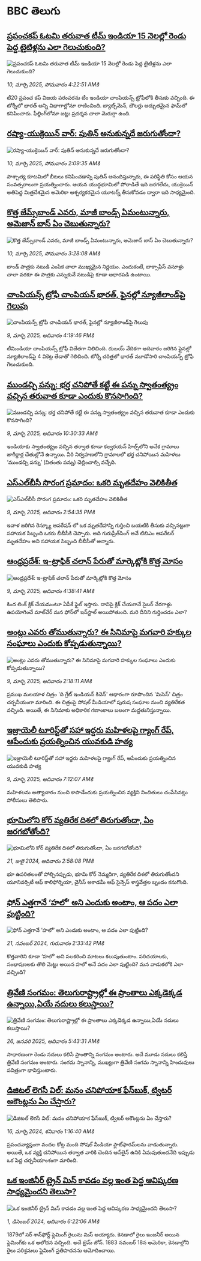 # BBC తెలుగు## [ప్రపంచకప్ ఓటమి తరువాత టీమ్ ఇండియా 15 నెలల్లో రెండు  పెద్ద టైటిళ్లను ఎలా గెలుచుకుంది?](https://www.bbc.com/telugu/articles/cx2g44058e3o?at_campaign=githubrss)![ప్రపంచకప్ ఓటమి తరువాత టీమ్ ఇండియా 15 నెలల్లో రెండు  పెద్ద టైటిళ్లను ఎలా గెలుచుకుంది?](https://ichef.bbci.co.uk/ace/standard/240/cpsprodpb/6d62/live/eef0f460-fd59-11ef-84de-a757e6a7172c.jpg)_10, మార్చి 2025, సోమవారం 4:22:51 AMకి_టీ20 ప్రపంచ కప్ విజయ పరంపరను టీం ఇండియా చాంపియన్స్ ట్రోఫీలోకి తీసుకు వచ్చింది. ఈ టోర్నీలో భారత్ అన్ని విభాగాల్లోనూ రాణించింది. బ్యాట్స్‌మెన్, బౌలర్లు అద్బుతమైన ఫామ్‌లో కనిపించారు. ఫీల్డింగ్‌లోనూ జట్టు ప్రదర్శన  చాలా మెరుగ్గా ఉంది.## [రష్యా-యుక్రెయిన్ వార్: పుతిన్ అనుకున్నదే జరుగుతోందా?  ](https://www.bbc.com/telugu/articles/c1en3g20xgzo?at_campaign=githubrss)![రష్యా-యుక్రెయిన్ వార్: పుతిన్ అనుకున్నదే జరుగుతోందా?  ](https://ichef.bbci.co.uk/ace/standard/240/cpsprodpb/6be4/live/88d7d0e0-fd54-11ef-896e-d7e7fb1719a4.jpg)_10, మార్చి 2025, సోమవారం 2:09:35 AMకి_పాశ్చాత్య కూటమిలో బీటలు కనిపించడాన్ని పుతిన్ ఆనందిస్తున్నారు, ఈ పరిస్థితి కోసం ఆయన సంవత్సరాలుగా ప్రయత్నించారు. ఆయన యుద్ధభూమిలో పోరాడితే ఇది జరగలేదు, యుక్రెయిన్ అతిపెద్ద మిత్రదేశమైన అమెరికా ఆశ్చర్యకరమైన యూటర్న్ తీసుకోవడం ద్వారా ఇది సాధ్యమైంది.## [కొత్త జేమ్స్‌బాండ్ ఎవరు, మాజీ బాండ్స్ ఏమంటున్నారు, అమెజాన్ బాస్ ఏం చెబుతున్నారు? ](https://www.bbc.com/telugu/articles/c5y047krgn0o?at_campaign=githubrss)![కొత్త జేమ్స్‌బాండ్ ఎవరు, మాజీ బాండ్స్ ఏమంటున్నారు, అమెజాన్ బాస్ ఏం చెబుతున్నారు? ](https://ichef.bbci.co.uk/ace/standard/240/cpsprodpb/67f8/live/13f7d0a0-fcdb-11ef-896e-d7e7fb1719a4.jpg)_10, మార్చి 2025, సోమవారం 3:28:08 AMకి_బాండ్ పాత్రకు నటుడి ఎంపిక చాలా ముఖ్యమైన నిర్ణయం. ఎందుకంటే, బాక్సాఫీస్ వసూళ్లు చాలా వరకూ ఈ పాత్రకు ఎన్నుకునే నటుడిపై కూడా ఆధారపడి ఉంటాయి.## [చాంపియన్స్ ట్రోఫీ చాంపియన్ భారత్, ఫైనల్లో న్యూజీలాండ్‌పై గెలుపు ](https://www.bbc.com/telugu/articles/cly2lnw1528o?at_campaign=githubrss)![చాంపియన్స్ ట్రోఫీ చాంపియన్ భారత్, ఫైనల్లో న్యూజీలాండ్‌పై గెలుపు ](https://ichef.bbci.co.uk/ace/standard/240/cpsprodpb/e60a/live/3627d790-fd4b-11ef-84d5-b9d584828711.jpg)_9, మార్చి 2025, ఆదివారం 4:19:46 PMకి_టీమిండియా చాంపియన్స్ ట్రోఫీ విజేతగా నిలిచింది. 
దుబయ్ వేదికగా ఆదివారం జరిగిన ఫైనల్లో న్యూజీలాండ్‌పై 4 వికెట్ల తేడాతో గెలిచింది. టోర్నీ చరిత్రలో భారత్ మూడోసారి చాంపియన్స్ ట్రోఫీ గెలుచుకుంది.## [ముండచ్చి పన్ను:  భర్త చనిపోతే కట్టే ఈ పన్ను స్వాతంత్య్రం వచ్చిన తరువాత కూడా ఎందుకు కొనసాగింది?](https://www.bbc.com/telugu/articles/cd92y9knw1lo?at_campaign=githubrss)![ముండచ్చి పన్ను:  భర్త చనిపోతే కట్టే ఈ పన్ను స్వాతంత్య్రం వచ్చిన తరువాత కూడా ఎందుకు కొనసాగింది?](https://ichef.bbci.co.uk/ace/standard/240/cpsprodpb/03bc/live/9c963b80-fc96-11ef-9e61-71ee71f26eb1.jpg)_9, మార్చి 2025, ఆదివారం 10:30:33 AMకి_ఇండియాకు స్వాతంత్య్రం వచ్చిన తర్వాత కూడా కల్వరయన్ హిల్స్‌లోని అనేక గ్రామాలు జాగీర్దార్ల  చేతుల్లోనే ఉన్నాయి.  వీరి నిర్వహణలోని గ్రామాలలో భర్త చనిపోయిన మహిళలు ‘ముండచ్చి పన్ను’ (వితంతు పన్ను) చెల్లించాల్సి వచ్చేది.## [ఎస్‌ఎల్‌బీసీ సొరంగ ప్రమాదం: ఒకరి మృతదేహం వెలికితీత](https://www.bbc.com/telugu/articles/cy05k5kwnpno?at_campaign=githubrss)![ఎస్‌ఎల్‌బీసీ సొరంగ ప్రమాదం: ఒకరి మృతదేహం వెలికితీత](https://ichef.bbci.co.uk/ace/standard/240/cpsprodpb/b47e/live/e254a580-fcf5-11ef-b945-3d5d40c655bc.jpg)_9, మార్చి 2025, ఆదివారం 2:54:35 PMకి_ఇవాళ జరిగిన రెస్క్యూ ఆపరేషన్ లో ఒక మృతదేహాన్ని గుర్తించి బయటికి తీసుకు వచ్చినట్టుగా సహాయక సిబ్బంది ఒకరు బీబీసీకి చెప్పారు. అది   గురుప్రీత్‌సింగ్ అనే టిబిఎం ఆపరేటర్  మృతదేహం అని సహాయక సిబ్బంది బీబీసీతో అన్నారు.## [ఆంధ్రప్రదేశ్: ఇ-ట్రాఫిక్ చలాన్ పేరుతో  మార్కెట్లోకి కొత్త మోసం](https://www.bbc.com/telugu/articles/czrnpkzd6v3o?at_campaign=githubrss)![ఆంధ్రప్రదేశ్: ఇ-ట్రాఫిక్ చలాన్ పేరుతో  మార్కెట్లోకి కొత్త మోసం](https://ichef.bbci.co.uk/ace/standard/240/cpsprodpb/0843/live/770f7b20-fcb8-11ef-896e-d7e7fb1719a4.jpg)_9, మార్చి 2025, ఆదివారం 4:38:41 AMకి_కింద లింక్ క్లిక్ చేయమంటూ ఏపీకే ఫైల్ ఇస్తారు. దానిపై క్లిక్ చేయగానే సైబర్ నేరగాళ్లు ఉపయోగించే మాల్‌వేర్ మన ఫోన్‌లో ఇన్‌స్టాల్ అయిపోతుంది. మరి దీనిని గుర్తించడం ఎలా?## [అంట్లు ఎవరు తోముతున్నారు? ఈ సినిమాపై మగవారి హక్కుల సంఘాలు ఎందుకు కోప్పడుతున్నాయి?](https://www.bbc.com/telugu/articles/c39vr3yevpgo?at_campaign=githubrss)![అంట్లు ఎవరు తోముతున్నారు? ఈ సినిమాపై మగవారి హక్కుల సంఘాలు ఎందుకు కోప్పడుతున్నాయి?](https://ichef.bbci.co.uk/ace/standard/240/cpsprodpb/9f36/live/51da4c80-fc32-11ef-9e61-71ee71f26eb1.jpg)_9, మార్చి 2025, ఆదివారం 2:18:11 AMకి_ప్రముఖ మలయాళ చిత్రం 'ది గ్రేట్ ఇండియన్ కిచెన్' ఆధారంగా రూపొందిన 'మిసెస్' చిత్రం చర్చనీయంగా మారింది. ఈ చిత్రంపై సోషల్ మీడియాలో పురుష సంఘాల నుంచి వ్యతిరేకత వచ్చింది. అయితే, ఈ సినిమాకు అధికారిక గణాంకాలు బలంగా మద్దతునిస్తున్నాయి.## [ఇజ్రాయెలీ టూరిస్ట్‌తో సహా ఇద్దరు మహిళలపై గ్యాంగ్ రేప్, ఆపేందుకు ప్రయత్నించిన యువకుడి హత్య](https://www.bbc.com/telugu/articles/cd657q2wndno?at_campaign=githubrss)![ఇజ్రాయెలీ టూరిస్ట్‌తో సహా ఇద్దరు మహిళలపై గ్యాంగ్ రేప్, ఆపేందుకు ప్రయత్నించిన యువకుడి హత్య](https://ichef.bbci.co.uk/ace/standard/240/cpsprodpb/da3e/live/e0501e60-fcb2-11ef-9e61-71ee71f26eb1.jpg)_9, మార్చి 2025, ఆదివారం 7:12:07 AMకి_మహిళలను అత్యాచారం నుంచి కాపాడేందుకు ప్రయత్నించిన వ్యక్తిని నిందితులు చంపేసినట్లు పోలీసులు తెలిపారు.## [భూమిలోని కోర్ వ్యతిరేక దిశలో తిరుగుతోందా, ఏం జరగబోతోంది?](https://www.bbc.com/telugu/articles/crgr7rnd7g4o?at_campaign=githubrss)![భూమిలోని కోర్ వ్యతిరేక దిశలో తిరుగుతోందా, ఏం జరగబోతోంది?](https://ichef.bbci.co.uk/ace/standard/240/cpsprodpb/cc28/live/4457bc00-3ec3-11ef-b2f4-77406157b906.jpg)_21, జులై 2024, ఆదివారం 2:58:08 PMకి_భూ ఉపరితలంతో పోల్చినప్పుడు, భూమి కోర్ నెమ్మదిగా, వ్యతిరేక దిశలో తిరుగుతోందని యూనివర్సిటీ ఆఫ్ కాలిఫోర్నియా, చైనీస్ అకాడమీ ఆఫ్ సైన్సెస్‌ శాస్త్రవేత్తల బృందం కనుగొంది.## [ఫోన్ ఎత్తగానే ‘హలో’ అని ఎందుకు అంటాం, ఆ పదం ఎలా పుట్టింది?](https://www.bbc.com/telugu/articles/cgj7x7gdjq4o?at_campaign=githubrss)![ఫోన్ ఎత్తగానే ‘హలో’ అని ఎందుకు అంటాం, ఆ పదం ఎలా పుట్టింది?](https://ichef.bbci.co.uk/ace/standard/240/cpsprodpb/0618/live/7a20ebb0-a807-11ef-b21e-5359bd56d02f.jpg)_21, నవంబర్ 2024, గురువారం 2:33:42 PMకి_కొత్తవారిని కూడా ‘హలో’ అని పలకరించి మాటలు కలుపుతుంటాం.  పరిచయాలకు, సంభాషణలకు తొలి మెట్టు అయిన హలో అనే పదం ఎలా పుట్టింది? మన వాడుకలోకి ఎలా వచ్చింది?## [త్రివేణి సంగమం: తెలుగురాష్ట్రాల్లో ఈ ప్రాంతాలు ఎక్కడెక్కడ ఉన్నాయి,ఏయే నదులు కలుస్తాయి? ](https://www.bbc.com/telugu/articles/cz7elrr17jeo?at_campaign=githubrss)![త్రివేణి సంగమం: తెలుగురాష్ట్రాల్లో ఈ ప్రాంతాలు ఎక్కడెక్కడ ఉన్నాయి,ఏయే నదులు కలుస్తాయి? ](https://ichef.bbci.co.uk/ace/standard/240/cpsprodpb/9dad/live/7f50e780-da42-11ef-a37f-eba91255dc3d.jpg)_26, జనవరి 2025, ఆదివారం 5:43:31 AMకి_సాధారణంగా రెండు నదులు కలిసే ప్రాంతాన్ని సంగమం అంటారు. అదే మూడు నదులు కలిస్తే త్రివేణి సంగమం అంటారు. సంగమ స్నానాన్ని, ముఖ్యంగా త్రివేణి సంగమ స్నానాన్ని హిందువులు పవిత్రంగా భావిస్తుంటారు.## [డిజిటల్ లెగసీ విల్: మనం చనిపోయాక ఫేస్‌బుక్, ట్విటర్‌ అకౌంట్లను ఏం చేస్తారు?](https://www.bbc.com/telugu/articles/cx0zl1qeyq2o?at_campaign=githubrss)![డిజిటల్ లెగసీ విల్: మనం చనిపోయాక ఫేస్‌బుక్, ట్విటర్‌ అకౌంట్లను ఏం చేస్తారు?](https://ichef.bbci.co.uk/ace/standard/240/cpsprodpb/bea2/live/2323ffd0-e2d4-11ee-9410-0f893255c2a0.jpg)_16, మార్చి 2024, శనివారం 1:16:40 AMకి_ప్రపంచవ్యాప్తంగా వందల కోట్ల మంది సోషల్ మీడియా ఫ్లాట్‌ఫారమ్‌లను వాడుతున్నారు. అయితే, ఒక వ్యక్తి చనిపోయిన తర్వాత వారికి చెందిన ఆన్‌లైన్ ఉనికి ఏమవుతుందనేది ఇప్పుడు ఒక పెద్ద చర్చనీయాంశంగా మారింది.## [ఒక ఇంజినీర్ ట్రైన్ మిస్ కావడం వల్ల ఇంత పెద్ద ఆవిష్కరణ సాధ్యమైందని తెలుసా?](https://www.bbc.com/telugu/articles/c774y4mdrgdo?at_campaign=githubrss)![ఒక ఇంజినీర్ ట్రైన్ మిస్ కావడం వల్ల ఇంత పెద్ద ఆవిష్కరణ సాధ్యమైందని తెలుసా?](https://ichef.bbci.co.uk/ace/standard/240/cpsprodpb/d07c/live/d2f92490-ab19-11ef-8264-5f9791599833.jpg)_1, డిసెంబర్ 2024, ఆదివారం 6:22:06 AMకి_1879లో సర్ శాన్‌ఫోర్డ్ ఫ్లెమింగ్ రైలును మిస్ అయ్యారు. కెనడాలో రైలు ఇంజనీర్ అయిన ఫ్లెమింగ్‌కు ఒక ఆలోచన వచ్చింది. అదే టైమ్ జోన్‌. 
1883 నవంబర్ 18న అమెరికా, కెనడాల్లోని రైలు పరిశ్రమలు ఫ్లెమింగ్ ప్రతిపాదనను ఆమోదించాయి.